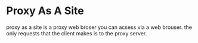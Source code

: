 # Proxy As A Site
proxy as a site is a proxy web broser you can acsess via a web brouser. the only requests that the client makes is to the proxy server.
